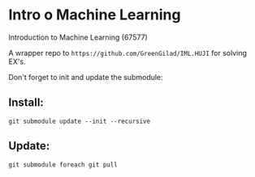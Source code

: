 # Intro o Machine Learning
Introduction to Machine Learning (67577)

A wrapper repo to `https://github.com/GreenGilad/IML.HUJI` for solving EX's.

Don't forget to init and update the submodule:

## Install:
`git submodule update --init --recursive`

## Update:
`git submodule foreach git pull`
